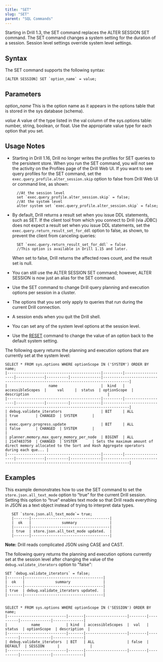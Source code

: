 ```yaml
---
title: "SET"
slug: "SET"
parent: "SQL Commands"
---
```

Starting in Drill 1.3, the SET command replaces the ALTER SESSION SET command. The SET command changes a system setting for the duration of a session. Session level settings override system level settings.

## Syntax

The SET command supports the following syntax:

    [ALTER SESSION] SET `option_name` = value;

## Parameters

*option_name*
This is the option name as it appears in the options table that is stored in the sys database (schema).

*value*
A value of the type listed in the val column of the sys.options table: number, string, boolean,
or float. Use the appropriate value type for each option that you set.

## Usage Notes

- Starting in Drill 1.16, Drill no longer writes the profiles for SET queries to the persistent store. When you run the SET command, you will not see the activity on the Profiles page of the Drill Web UI. If you want to see query profiles for the SET command, set the `exec.query_profile.alter_session.skip` option to false from Drill Web UI or command line, as shown:

		//At the session level
		set `exec.query_profile.alter_session.skip` = false;
		//At the system level
		alter system set `exec.query_profile.alter_session.skip` = false;

- By default, Drill returns a result set when you issue DDL statements, such as SET. If the client tool from which you connect to Drill (via JDBC) does not expect a result set when you issue DDL statements, set the `exec.query.return_result_set_for_ddl` option to false, as shown, to prevent the client from canceling queries:

		SET `exec.query.return_result_set_for_ddl` = false
		//This option is available in Drill 1.15 and later.

	When set to false, Drill returns the affected rows count, and the result set is null.
- You can still use the ALTER SESSION SET command; however, ALTER SESSION is now just an alias for the SET command.
- Use the SET command to change Drill query planning and execution options per session in a cluster.
- The options that you set only apply to queries that run during the current Drill connection.
- A session ends when you quit the Drill shell.
- You can set any of the system level options at the session level.
- Use the [RESET]({{site.baseurl}}/docs/reset) command to change the value of an option back to the default system setting.

The following query returns the planning and execution options that are currently set at the system level:

    SELECT * FROM sys.options WHERE optionScope IN ('SYSTEM') ORDER BY name;
	|-------------------------------------------|---------|-------------------|-------------|----------|--------------|----------------------------------------------------------------------------------|
	|                   name                    |  kind   | accessibleScopes  |     val     |  status  | optionScope  |                                   description                                    |
	|-------------------------------------------|---------|-------------------|-------------|----------|--------------|----------------------------------------------------------------------------------|
	| debug.validate_iterators                  | BIT     | ALL               | true        | CHANGED  | SYSTEM       |                                                                                  |
	| exec.query.progress.update                | BIT     | ALL               | false       | CHANGED  | SYSTEM       |                                                                                  |
	| planner.memory.max_query_memory_per_node  | BIGINT  | ALL               | 2147483750  | CHANGED  | SYSTEM       | Sets the maximum amount of direct memory allocated to the Sort and Hash Aggregate operators during each que... |
	|-------------------------------------------|---------|-------------------|-------------|----------|--------------|----------------------------------------------------------------------------------|

## Examples

This example demonstrates how to use the SET command to set the `store.json.all_text_mode` option to “true” for the current Drill session.
Setting this option to “true” enables text mode so that Drill reads everything in JSON as a text object instead of trying to interpret data types.

       SET `store.json.all_text_mode`= true;
       |-------|------------------------------------|
       |  ok   |              summary               |
       |-------|------------------------------------|
       | true  | store.json.all_text_mode updated.  |
       |-------|------------------------------------|

**Note:** Drill reads complicated JSON using CASE and CAST.

The following query returns the planning and execution options currently set at the session level after changing the value of the `debug.validate_iterators` option to "false":

 	SET `debug.validate_iterators` = false;
	|-------|------------------------------------|
	|  ok   |              summary               |
	|-------|------------------------------------|
	| true  | debug.validate_iterators updated.  |
	|-------|------------------------------------|


 	SELECT * FROM sys.options WHERE optionScope IN ('SESSION') ORDER BY name;
	|---------------------------|-------|-------------------|--------|----------|--------------|--------------|
	|           name            | kind  | accessibleScopes  |  val   |  status  | optionScope  | description  |
	|---------------------------|-------|-------------------|--------|----------|--------------|--------------|
	| debug.validate_iterators  | BIT   | ALL               | false  | DEFAULT  | SESSION      |              |
	|---------------------------|-------|-------------------|--------|----------|--------------|--------------|